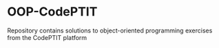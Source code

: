 # OOP-CodePTIT
Repository contains solutions to object-oriented programming exercises from the CodePTIT platform
